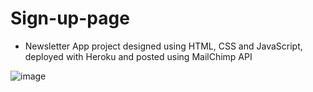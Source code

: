 # Sign-up-page

- Newsletter App project designed using HTML, CSS and JavaScript, deployed with Heroku and posted using MailChimp API

![image](https://user-images.githubusercontent.com/96110506/189201612-637614b8-cc69-47b5-9988-29a42f25d591.png)
